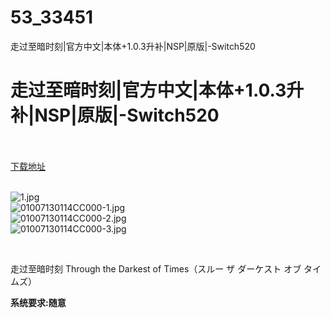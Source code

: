 # 53_33451
走过至暗时刻|官方中文|本体+1.0.3升补|NSP|原版|-Switch520
# 走过至暗时刻|官方中文|本体+1.0.3升补|NSP|原版|-Switch520
 <br/></br>
[下载地址](https://www.switch520.cc/article/33451 "下载地址")
<br/></br>

<p><img title="1.jpg" src="https://www.switch520.cc/muke_img/2022_06_25_de2748153236d.jpg" alt="1.jpg"><br>
<img title="01007130114CC000-1.jpg" src="https://www.switch520.cc/muke_img/2022_06_25_949d7a1131775.jpg" alt="01007130114CC000-1.jpg"><br>
<img title="01007130114CC000-2.jpg" src="https://www.switch520.cc/muke_img/2022_06_25_026b1a76de6cc.jpg" alt="01007130114CC000-2.jpg"><br>
<img title="01007130114CC000-3.jpg" src="https://www.switch520.cc/muke_img/2022_06_25_798a947ae9066.jpg" alt="01007130114CC000-3.jpg"></p>
<p>&nbsp;</p>
<p>走过至暗时刻 Through the Darkest of Times（スルー ザ ダーケスト オブ タイムズ）</p>
<p><strong>系统要求:随意</strong></p>



